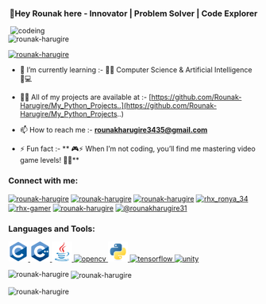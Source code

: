 <h3 align="center">🚀Hey Rounak here - Innovator | Problem Solver | Code Explorer</h3>

<img align="right" alt="codeing" width="500" src="https://i.pinimg.com/originals/45/2a/f3/452af39e8f2977f5b5b4e3d10c5475cb.gif">

<p align="left"> <img src="https://komarev.com/ghpvc/?username=rounak-harugire&label=Profile%20views&color=0e75b6&style=flat" alt="rounak-harugire" /> </p>

<p align="left"> <a href="https://twitter.com/rounak-harugire" target="blank"><img src="https://img.shields.io/twitter/follow/rounak-harugire?logo=twitter&style=for-the-badge" alt="rounak-harugire" /></a> </p>

- 🌱 I’m currently learning :- 🧠💡 Computer Science & Artificial Intelligence 🎯💻

- 👨‍💻 All of my projects are available at :- [https://github.com/Rounak-Harugire/My_Python_Projects..](https://github.com/Rounak-Harugire/My_Python_Projects..)

- 📫 How to reach me :- **rounakharugire3435@gmail.com**

- ⚡ Fun fact :- ** 🎮⚡ When I’m not coding, you’ll find me mastering video game levels! 🤖🚀**

<h3 align="left">Connect with me:</h3>
<p align="left">
<a href="https://twitter.com/rounak-harugire" target="blank"><img align="center" src="https://raw.githubusercontent.com/rahuldkjain/github-profile-readme-generator/master/src/images/icons/Social/twitter.svg" alt="rounak-harugire" height="30" width="40" /></a>
<a href="https://linkedin.com/in/rounak-harugire" target="blank"><img align="center" src="https://raw.githubusercontent.com/rahuldkjain/github-profile-readme-generator/master/src/images/icons/Social/linked-in-alt.svg" alt="rounak-harugire" height="30" width="40" /></a>
<a href="https://kaggle.com/rounak-harugire" target="blank"><img align="center" src="https://raw.githubusercontent.com/rahuldkjain/github-profile-readme-generator/master/src/images/icons/Social/kaggle.svg" alt="rounak-harugire" height="30" width="40" /></a>
<a href="https://instagram.com/rhx_ronya_34" target="blank"><img align="center" src="https://raw.githubusercontent.com/rahuldkjain/github-profile-readme-generator/master/src/images/icons/Social/instagram.svg" alt="rhx_ronya_34" height="30" width="40" /></a>
<a href="https://www.youtube.com/c/rhx-gamer" target="blank"><img align="center" src="https://raw.githubusercontent.com/rahuldkjain/github-profile-readme-generator/master/src/images/icons/Social/youtube.svg" alt="rhx-gamer" height="30" width="40" /></a>
<a href="https://www.codechef.com/users/rounak-harugire" target="blank"><img align="center" src="https://cdn.jsdelivr.net/npm/simple-icons@3.1.0/icons/codechef.svg" alt="rounak-harugire" height="30" width="40" /></a>
<a href="https://www.hackerrank.com/@rounakharugire31" target="blank"><img align="center" src="https://raw.githubusercontent.com/rahuldkjain/github-profile-readme-generator/master/src/images/icons/Social/hackerrank.svg" alt="@rounakharugire31" height="30" width="40" /></a>
</p>

<h3 align="left">Languages and Tools:</h3>
<p align="left"> <a href="https://www.cprogramming.com/" target="_blank" rel="noreferrer"> <img src="https://raw.githubusercontent.com/devicons/devicon/master/icons/c/c-original.svg" alt="c" width="40" height="40"/> </a> <a href="https://www.w3schools.com/cpp/" target="_blank" rel="noreferrer"> <img src="https://raw.githubusercontent.com/devicons/devicon/master/icons/cplusplus/cplusplus-original.svg" alt="cplusplus" width="40" height="40"/> </a> <a href="https://www.java.com" target="_blank" rel="noreferrer"> <img src="https://raw.githubusercontent.com/devicons/devicon/master/icons/java/java-original.svg" alt="java" width="40" height="40"/> </a> <a href="https://opencv.org/" target="_blank" rel="noreferrer"> <img src="https://www.vectorlogo.zone/logos/opencv/opencv-icon.svg" alt="opencv" width="40" height="40"/> </a> <a href="https://www.python.org" target="_blank" rel="noreferrer"> <img src="https://raw.githubusercontent.com/devicons/devicon/master/icons/python/python-original.svg" alt="python" width="40" height="40"/> </a> <a href="https://www.tensorflow.org" target="_blank" rel="noreferrer"> <img src="https://www.vectorlogo.zone/logos/tensorflow/tensorflow-icon.svg" alt="tensorflow" width="40" height="40"/> </a> <a href="https://unity.com/" target="_blank" rel="noreferrer"> <img src="https://www.vectorlogo.zone/logos/unity3d/unity3d-icon.svg" alt="unity" width="40" height="40"/> </a> </p>

<p><img align="left" src="https://github-readme-stats.vercel.app/api/top-langs?username=rounak-harugire&show_icons=true&locale=en&layout=compact" alt="rounak-harugire" /></p>

<p>&nbsp;<img align="center" src="https://github-readme-stats.vercel.app/api?username=rounak-harugire&show_icons=true&locale=en" alt="rounak-harugire" /></p>

<p><img align="center" src="https://github-readme-streak-stats.herokuapp.com/?user=rounak-harugire&" alt="rounak-harugire" /></p>


